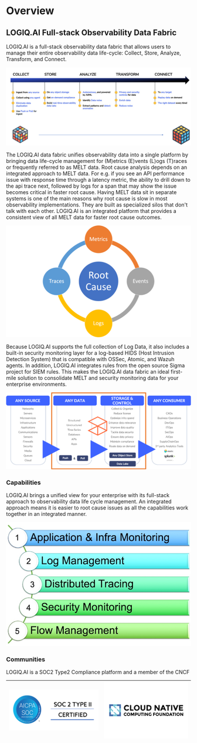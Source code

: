 # Overview

## LOGIQ.AI Full-stack Observability Data Fabric

LOGIQ.AI is a full-stack observability data fabric that allows users to manage their entire observability data life-cycle: Collect, Store, Analyze, Transform, and Connect.

![Observability data lifecycle](.gitbook/assets/Stages.png)

The LOGIQ.AI data fabric unifies observability data into a single platform by bringing data life-cycle management for (M)etrics (E)vents (L)ogs (T)races or frequently referred to as MELT data. Root cause analysis depends on an integrated approach to MELT data. For e.g. if you see an API performance issue with response time through a latency metric, the ability to drill down to the api trace next, followed by logs for a span that may show the issue becomes critical in faster root cause. Having MELT data sit in separate systems is one of the main reasons why root cause is slow in most observability implementations. They are built as specialized silos that don't talk with each other. LOGIQ.AI is an integrated platform that provides a consistent view of all MELT data for faster root cause outcomes.

![](.gitbook/assets/RCA.png)

Because LOGIQ.AI supports the full collection of Log Data, it also includes a built-in security monitoring layer for a log-based HIDS (Host Intrusion Detection System) that is compatible with OSSec, Atomic, and Wazuh agents. In addition, LOGIQ.AI integrates rules from the open source Sigma project for SIEM rules. This makes the LOGIQ.AI data fabric an ideal first-mile solution to consolidate MELT and security monitoring data for your enterprise environments.

![LOGIQ.AI Data Fabric](.gitbook/assets/LOGIQ-OVERVIEW.png)

### Capabilities

LOGIQ.AI brings a unified view for your enterprise with its full-stack approach to observability data life cycle management. An integrated approach means it is easier to root cause issues as all the capabilities work together in an integrated manner.

![](<.gitbook/assets/LOGIQ-ALL (1).png>)

### Communities

LOGIQ.AI is a SOC2 Type2 Compliance platform and a member of the CNCF

| ![](.gitbook/assets/SOC2.png) | ![](.gitbook/assets/cncf-featured.png) |
| ----------------------------- | -------------------------------------- |
